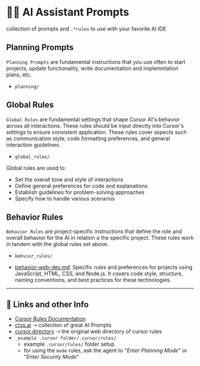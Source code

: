# 👨‍🏫 AI Assistant Prompts
collection of prompts and `.*rules` to use with your favorite AI IDE

## Planning Prompts

`Planning Prompts` are fundamental instructions that you use often to start projects, update functionality, write documentation and implemntation plans, etc.
- `planning/`

## Global Rules

`Global Rules` are fundamental settings that shape Cursor AI's behavior across all interactions. These rules should be input directly into Cursor's settings to ensure consistent application. These rules cover aspects such as communication style, code formatting preferences, and general interaction guidelines.
- `global_rules/`

Global rules are used to:
- Set the overall tone and style of interactions
- Define general preferences for code and explanations
- Establish guidelines for problem-solving approaches
- Specify how to handle various scenarios

## Behavior Rules

`Behavior Rules` are project-specific instructions that define the role and overall behavior for the AI in relation a the specific project. These rules work in tandem with the global rules set above.
- `behvior_rules/`

- [behavior-web-dev.md](behavior_rules/behavior-web-dev.md): Specific rules and preferences for projects using JavaScript, HTML, CSS, and Node.js. It covers code style, structure, naming conventions, and best practices for these technologies. 

---

## 📗 Links and other Info
- [Cursor Rules Documentation](https://docs.cursor.com/context/rules-for-ai)
- [ctxs.ai](https://ctxs.ai/weekly) ⇢ collection of great AI Prompts
- [cursor.directory](https://cursor.directory/) ⇢ the original web directory of cursor rules
- `_example .cursor folder/.cursor/rules/`
  - example `.cursor/rules/` folder setup
  - for using the `mode` rules, ask the agent to "_Enter Planning Mode_" or "_Enter Security Mode_"
